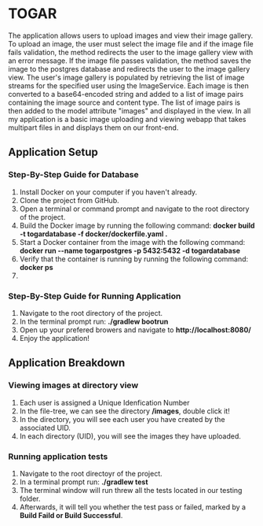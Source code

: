 # TOGAR
The application allows users to upload images and view their image gallery. To upload an image, the user must select the image file and if the image file fails validation, the method redirects the user to the image gallery view with an error message. If the image file passes validation, the method saves the image to the postgres database and redirects the user to the image gallery view. The user's image gallery is populated by retrieving the list of image streams for the specified user using the ImageService. Each image is then converted to a base64-encoded string and added to a list of image pairs containing the image source and content type. The list of image pairs is then added to the model attribute "images" and displayed in the view. In all my application is a basic image uploading and viewing webapp that takes multipart files in and displays them on our front-end.

## Application Setup
  
  ### Step-By-Step Guide for Database
  1.	Install Docker on your computer if you haven't already.
  2.	Clone the project from GitHub.
  3.	Open a terminal or command prompt and navigate to the root directory of the project.
  4.	Build the Docker image by running the following command: **docker build -t togardatabase -f docker/dockerfile.yaml .**
  5.	Start a Docker container from the image with the following command: **docker run --name togarpostgres -p 5432:5432 -d togardatabase**
  6.	Verify that the container is running by running the following command: **docker ps**
  7.		
  ### Step-By-Step Guide for Running Application
  1. Navigate to the root directory of the project.
  2. In the terminal prompt run: **./gradlew bootrun** 
  3. Open up your prefered browers and navigate to **http://localhost:8080/**
  4. Enjoy the application!

## Application Breakdown
  ### Viewing images at directory view
  1. Each user is assigned a Unique Idenfication Number
  2. In the file-tree, we can see the directory **/images**, double click it!
  3. In the directory, you will see each user you have created by the associated UID.
  4. In each directory (UID), you will see the images they have uploaded.
  
  ### Running application tests
  1. Navigate to the root directoyr of the project.
  2. In a terminal prompt run: **./gradlew test**
  3. The terminal window will run threw all the tests located in our testing folder.
  4. Afterwards, it will tell you whether the test pass or failed, marked by a **Build Faild or Build Successful**.
